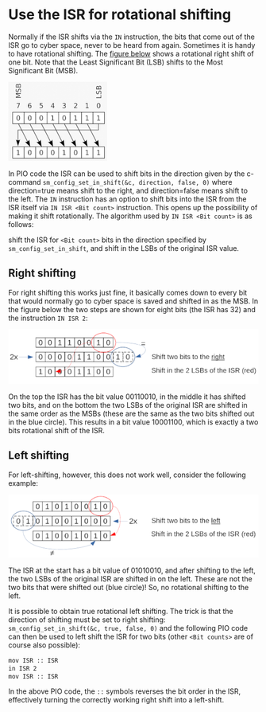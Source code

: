 # Use the ISR for rotational shifting
Normally if the ISR shifts via the `IN` instruction, the bits that come out of the ISR go to cyber space, never to be heard from again. Sometimes it is handy to have rotational shifting. The [figure below](https://en.wikipedia.org/wiki/Circular_shift#Applications) shows a rotational right shift of one bit. Note that the Least Significant Bit (LSB) shifts to the Most Significant Bit (MSB).

![](rotational_shifting.png)

In PIO code the ISR can be used to shift bits in the direction given by the c-command `sm_config_set_in_shift(&c, direction, false, 0)` where direction=true means shift to the right, and direction=false means shift to the left. The `IN` instruction has an option to shift bits into the ISR from the ISR itself via `IN ISR <Bit count>` instruction. This opens up the possibility of making it shift rotationally. The algorithm used by `IN ISR <Bit count>` is as follows:

shift the ISR for `<Bit count>` bits in the direction specified by `sm_config_set_in_shift`, and shift in the LSBs of the original ISR value.

## Right shifting
For right shifting this works just fine, it basically comes down to every bit that would normally go to cyber space is saved and shifted in as the MSB. In the figure below the two steps are shown for eight bits (the ISR has 32) and the instruction `IN ISR 2`:

![](right_shift.png)

On the top the ISR has the bit value 00110010, in the middle it has shifted two bits, and on the bottom the two LSBs of the original ISR are shifted in the same order as the MSBs (these are the same as the two bits shifted out in the blue circle). This results in a bit value 10001100, which is exactly a two bits rotational shift of the ISR.

## Left shifting
For left-shifting, however, this does not work well, consider the following example:

![](left_shift.png)

The ISR at the start has a bit value of 01010010, and after shifting to the left, the two LSBs of the original ISR are shifted in on the left. These are not the two bits that were shifted out (blue circle)! So, no rotational shifting to the left.

It is possible to obtain true rotational left shifting. The trick is that the direction of shifting must be set to right shifting: `sm_config_set_in_shift(&c, true, false, 0)` and the following PIO code can then be used to left shift the ISR for two bits (other `<Bit counts>` are of course also possible):
```
mov ISR :: ISR
in ISR 2
mov ISR :: ISR
```
In the above PIO code, the `::` symbols reverses the bit order in the ISR, effectively turning the correctly working right shift into a left-shift.